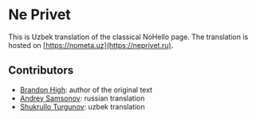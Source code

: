 # Ne Privet

This is Uzbek translation of the classical NoHello page. The translation is hosted on [https://nometa.uz](https://neprivet.ru).

## Contributors

- [Brandon High](https://plus.google.com/109027777332815018147): author of the original text
- [Andrey Samsonov](https://github.com/kryzhovnik): russian translation
- [Shukrullo Turgunov](https://github.com/vodiylik): uzbek translation
